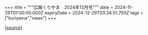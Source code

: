 +++
title = """広報くりやま　2024年12月号"""
date = 2024-11-29T07:00:00.000Z
expiryDate = 2024-12-29T03:24:51.750Z
tags = ["kuriyama","news"]
+++


[[source]](https://www.town.kuriyama.hokkaido.jp/site/koho/29562.html)
